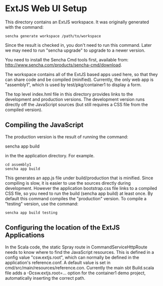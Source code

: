 ExtJS Web UI Setup
==================

This directory contains an ExtJS workspace. It was originally generated with the command:

    sencha generate workspace /path/to/workspace

Since the result is checked in, you don't need to run this command. Later we may need to
run "sencha upgrade" to upgrade to a newer version.

You need to install the Sencha Cmd tools first, available from:
http://www.sencha.com/products/sencha-cmd/download.

The workspace contains all of the ExtJS based apps used here, so that they can share code and be
compiled (minified). Currently, the only web app is "assembly1", which is used by test/pkg/container1
to display a form.

The top level index.hml file in this directory provides links to the development and production versions.
The development version runs directly off the JavaScript sources (but still requires a CSS file from the
compiled version).

Compiling the JavaScript
------------------------

The production version is the result of running the command:

   sencha app build

in the the application directory. For example.

    cd assembly1
    sencha app build

This generates an app.js file under build/production that is minified.
Since compiling is slow, it is easier to use the sources directly during development.
However the application bootstrap.css file links to a compiled CSS file, so you need to run the
build (sencha app build) at least once. By default this command compiles the "production" version.
To compile a "testing" version, use the command:

    sencha app build testing


Configuring the location of the ExtJS Applications
--------------------------------------------------

In the Scala code, the static Spray route in CommandServiceHttpRoute needs to know where to find the
JavaScript resources. This is defined in a config value "csw.extjs.root", which can normally be defined
in the application's reference.conf. A default value is set in cmd/src/main/resources/reference.con.
Currently the main sbt Build.scala file adds a -Dcsw.extjs.root=... option for the container1 demo project,
automatically inserting the correct path.

